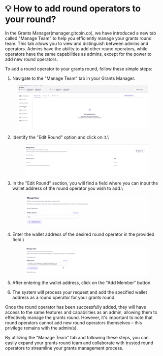 # 💡 How to add round operators to your round?

In the Grants Manager(manager.gitcoin.co), we have introduced a new tab called "Manage Team" to help you efficiently manage your grants round team. This tab allows you to view and distinguish between admins and operators. Admins have the ability to add other round operators, while operators have the same capabilities as admins, except for the power to add new round operators.

To add a round operator to your grants round, follow these simple steps:

1. Navigate to the "Manage Team" tab in your Grants Manager.

<figure><img src="../../.gitbook/assets/Screenshot 2024-06-06 at 3.19.08 PM.png" alt=""><figcaption></figcaption></figure>

2.  Identify the "Edit Round" option and click on it.\


    <figure><img src="../../.gitbook/assets/Screenshot 2024-06-06 at 3.24.01 PM.png" alt=""><figcaption></figcaption></figure>
3.  In the "Edit Round" section, you will find a field where you can input the wallet address of the round operator you wish to add.\


    <figure><img src="../../.gitbook/assets/Screenshot 2024-06-06 at 3.24.45 PM.png" alt=""><figcaption></figcaption></figure>
4.  Enter the wallet address of the desired round operator in the provided field.\


    <figure><img src="../../.gitbook/assets/Screenshot 2024-06-06 at 3.26.49 PM.png" alt=""><figcaption></figcaption></figure>
5. After entering the wallet address, click on the "Add Member" button.
6. The system will process your request and add the specified wallet address as a round operator for your grants round.

Once the round operator has been successfully added, they will have access to the same features and capabilities as an admin, allowing them to effectively manage the grants round. However, it's important to note that round operators cannot add new round operators themselves – this privilege remains with the admin(s).

By utilizing the "Manage Team" tab and following these steps, you can easily expand your grants round team and collaborate with trusted round operators to streamline your grants management process.
